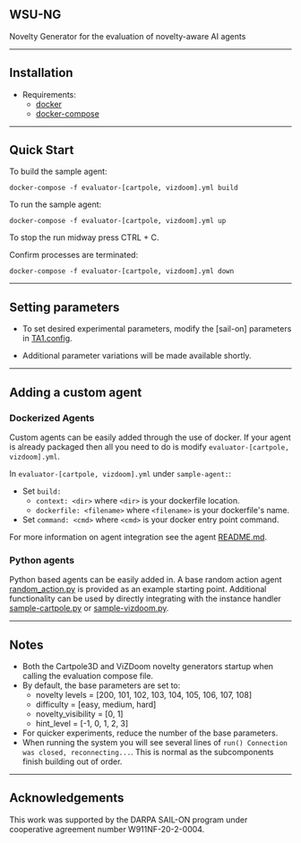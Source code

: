 ## WSU-NG
Novelty Generator for the evaluation of novelty-aware AI agents

---
## Installation
* Requirements:
  * [docker](https://docs.docker.com/engine/install/ubuntu/)
  * [docker-compose](https://docs.docker.com/compose/install/)

---
## Quick Start
To build the sample agent:
```
docker-compose -f evaluator-[cartpole, vizdoom].yml build
```

To run the sample agent:
```
docker-compose -f evaluator-[cartpole, vizdoom].yml up
```

To stop the run midway press CTRL + C.

Confirm processes are terminated:
```
docker-compose -f evaluator-[cartpole, vizdoom].yml down
```

---
## Setting parameters

* To set desired experimental parameters, modify the [sail-on] parameters in
[TA1.config](src%2Fdomains%2FWSU-Portable-Generator%2Fconfigs%2Fpartial%2FTA1.config).

* Additional parameter variations will be made available shortly.

---
## Adding a custom agent

### Dockerized Agents
Custom agents can be easily added through the use of docker. 
If your agent is already packaged then all you need to do is modify `evaluator-[cartpole, vizdoom].yml`.

In `evaluator-[cartpole, vizdoom].yml` under `sample-agent:`:
* Set `build:`
  * `context: <dir>` where `<dir>` is your dockerfile location.
  * `dockerfile: <filename>` where `<filename>` is your dockerfile's name.
* Set ``command: <cmd>`` where `<cmd>` is your docker entry point command.

For more information on agent integration see the agent [README.md](src%2Fagents%2FREADME.md).

### Python agents

Python based agents can be easily added in. A base random action agent 
[random_action.py](src%2Fagents%2Fsample%2Fsource%2Frandom_action.py) is provided as an example starting point. 
Additional functionality can be used by directly integrating with the instance handler 
[sample-cartpole.py](src%2Fagents%2Fsample%2Fsource%2Fsample-cartpole.py)
 or 
[sample-vizdoom.py](src%2Fagents%2Fsample%2Fsource%2Fsample-vizdoom.py).


---
## Notes
* Both the Cartpole3D and ViZDoom novelty generators startup when calling the evaluation compose file.
* By default, the base parameters are set to:
  * novelty levels = [200, 101, 102, 103, 104, 105, 106, 107, 108]
  * difficulty = [easy, medium, hard]
  * novelty_visibility = [0, 1]
  * hint_level = [-1, 0, 1, 2, 3]
* For quicker experiments, reduce the number of the base parameters.
* When running the system you will see several lines of `run() Connection was closed, reconnecting...`. 
  This is normal as the subcomponents finish building out of order.


---
## Acknowledgements
This work was supported by the DARPA SAIL-ON program under cooperative agreement number W911NF-20-2-0004.
